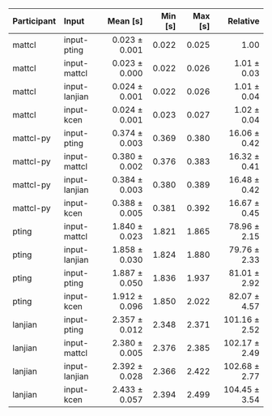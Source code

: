 | Participant | Input | Mean [s] | Min [s] | Max [s] | Relative |
|:---|:---|---:|---:|---:|---:|
| mattcl | input-pting | 0.023 ± 0.001 | 0.022 | 0.025 | 1.00 |
| mattcl | input-mattcl | 0.023 ± 0.000 | 0.022 | 0.026 | 1.01 ± 0.03 |
| mattcl | input-lanjian | 0.024 ± 0.001 | 0.022 | 0.026 | 1.01 ± 0.04 |
| mattcl | input-kcen | 0.024 ± 0.001 | 0.023 | 0.027 | 1.02 ± 0.04 |
| mattcl-py | input-pting | 0.374 ± 0.003 | 0.369 | 0.380 | 16.06 ± 0.42 |
| mattcl-py | input-mattcl | 0.380 ± 0.002 | 0.376 | 0.383 | 16.32 ± 0.41 |
| mattcl-py | input-lanjian | 0.384 ± 0.003 | 0.380 | 0.389 | 16.48 ± 0.42 |
| mattcl-py | input-kcen | 0.388 ± 0.005 | 0.381 | 0.392 | 16.67 ± 0.45 |
| pting | input-mattcl | 1.840 ± 0.023 | 1.821 | 1.865 | 78.96 ± 2.15 |
| pting | input-lanjian | 1.858 ± 0.030 | 1.824 | 1.880 | 79.76 ± 2.33 |
| pting | input-pting | 1.887 ± 0.050 | 1.836 | 1.937 | 81.01 ± 2.92 |
| pting | input-kcen | 1.912 ± 0.096 | 1.850 | 2.022 | 82.07 ± 4.57 |
| lanjian | input-pting | 2.357 ± 0.012 | 2.348 | 2.371 | 101.16 ± 2.52 |
| lanjian | input-mattcl | 2.380 ± 0.005 | 2.376 | 2.385 | 102.17 ± 2.49 |
| lanjian | input-lanjian | 2.392 ± 0.028 | 2.366 | 2.422 | 102.68 ± 2.77 |
| lanjian | input-kcen | 2.433 ± 0.057 | 2.394 | 2.499 | 104.45 ± 3.54 |
